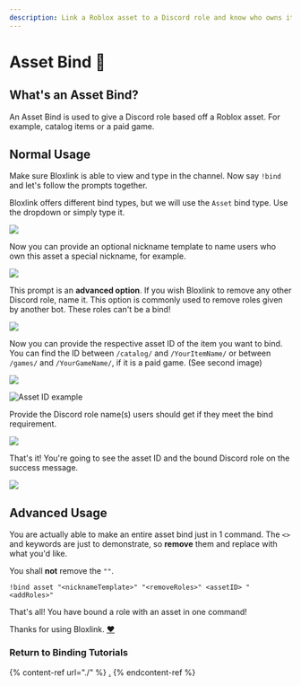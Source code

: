 ```yaml
---
description: Link a Roblox asset to a Discord role and know who owns it.
---
```


# Asset Bind 🧰

## What's an Asset Bind?

An Asset Bind is used to give a Discord role based off a Roblox asset. For example, catalog items or a paid game.

## Normal Usage

Make sure Bloxlink is able to view and type in the channel. Now say `!bind` and let's follow the prompts together.

Bloxlink offers different bind types, but we will use the `Asset` bind type. Use the dropdown or simply type it.

![](https://dark.hates-this.place/f/xOslCn.png)

Now you can provide an optional nickname template to name users who own this asset a special nickname, for example.

![](https://dark.hates-this.place/f/nb7Oe5.png)

This prompt is an **advanced option**. If you wish Bloxlink to remove any other Discord role, name it. This option is commonly used to remove roles given by another bot. These roles can't be a bind!

![](https://dark.hates-this.place/f/oX2rM0.png)

Now you can provide the respective asset ID of the item you want to bind. You can find the ID between `/catalog/` and `/YourItemName/` or between `/games/` and `/YourGameName/`, if it is a paid game. (See second image)

![](https://dark.hates-this.place/f/hiUCX7.png)

![Asset ID example](https://dark.hates-this.place/f/GrboRu.png)

Provide the Discord role name(s) users should get if they meet the bind requirement.

![](https://dark.hates-this.place/f/r13MqC.png)

That's it! You're going to see the asset ID and the bound Discord role on the success message.

![](https://dark.hates-this.place/f/krQptA.png)

## Advanced Usage

You are actually able to make an entire asset bind just in 1 command. The `<>` and keywords are just to demonstrate, so **remove** them and replace with what you'd like.

You shall **not** remove the `""`.

`!bind asset "<nicknameTemplate>" "<removeRoles>" <assetID> "<addRoles>"`

That's all! You have bound a role with an asset in one command!

Thanks for using Bloxlink. [❤️](https://emojipedia.org/red-heart/)

### Return to Binding Tutorials

{% content-ref url="./" %}
[.](./)
{% endcontent-ref %}
